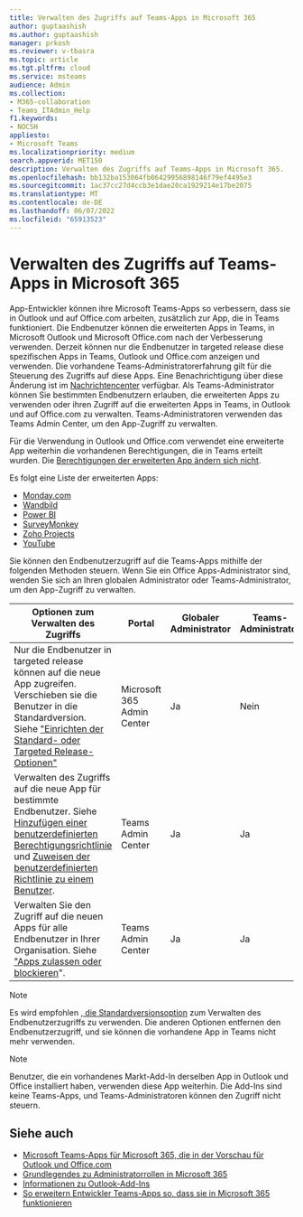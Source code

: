 ```yaml
---
title: Verwalten des Zugriffs auf Teams-Apps in Microsoft 365
author: guptaashish
ms.author: guptaashish
manager: prkosh
ms.reviewer: v-tbasra
ms.topic: article
ms.tgt.pltfrm: cloud
ms.service: msteams
audience: Admin
ms.collection:
- M365-collaboration
- Teams_ITAdmin_Help
f1.keywords:
- NOCSH
appliesto:
- Microsoft Teams
ms.localizationpriority: medium
search.appverid: MET150
description: Verwalten des Zugriffs auf Teams-Apps in Microsoft 365.
ms.openlocfilehash: bb132ba153064fb06429956898146f79ef4495e3
ms.sourcegitcommit: 1ac37cc27d4ccb3e1dae20ca1929214e17be2075
ms.translationtype: MT
ms.contentlocale: de-DE
ms.lasthandoff: 06/07/2022
ms.locfileid: "65913523"
---
```

# <a name="manage-access-to-teams-apps-across-microsoft-365"></a>Verwalten des Zugriffs auf Teams-Apps in Microsoft 365

App-Entwickler können ihre Microsoft Teams-Apps so verbessern, dass sie in Outlook und auf Office.com arbeiten, zusätzlich zur App, die in Teams funktioniert. Die Endbenutzer können die erweiterten Apps in Teams, in Microsoft Outlook und Microsoft Office.com nach der Verbesserung verwenden. Derzeit können nur die Endbenutzer in targeted release diese spezifischen Apps in Teams, Outlook und Office.com anzeigen und verwenden. Die vorhandene Teams-Administratorerfahrung gilt für die Steuerung des Zugriffs auf diese Apps. Eine Benachrichtigung über diese Änderung ist im [Nachrichtencenter](https://admin.microsoft.com/AdminPortal/Home#/MessageCenter/:/messages/MC334280) verfügbar. Als Teams-Administrator können Sie bestimmten Endbenutzern erlauben, die erweiterten Apps zu verwenden oder ihren Zugriff auf die erweiterten Apps in Teams, in Outlook und auf Office.com zu verwalten. Teams-Administratoren verwenden das Teams Admin Center, um den App-Zugriff zu verwalten.

Für die Verwendung in Outlook und Office.com verwendet eine erweiterte App weiterhin die vorhandenen Berechtigungen, die in Teams erteilt wurden. Die [Berechtigungen der erweiterten App ändern sich nicht](https://devblogs.microsoft.com/microsoft365dev/ignite-2021-building-apps-for-collaboration-in-a-hybrid-world/#personal-tabs).

Es folgt eine Liste der erweiterten Apps:

* [Monday.com](https://teams.microsoft.com/l/app/eab2d3ce-6d6a-4415-abc4-5f40a8317b1f)
* [Wandbild](https://teams.microsoft.com/l/app/c738b607-88dd-4f16-aefe-6a824c65d25d)
* [Power BI](https://teams.microsoft.com/l/app/1c4340de-2a85-40e5-8eb0-4f295368978b)
* [SurveyMonkey](https://teams.microsoft.com/l/app/0fd925a0-357f-4d25-8456-b3022aaa41a9)
* [Zoho Projects](https://teams.microsoft.com/l/app/4a39aea9-8537-4c2f-b66d-ca364eb3b80d)
* [YouTube](https://teams.microsoft.com/l/app/com.microsoft.teamspace.tab.youtube)

Sie können den Endbenutzerzugriff auf die Teams-Apps mithilfe der folgenden Methoden steuern. Wenn Sie ein Office Apps-Administrator sind, wenden Sie sich an Ihren globalen Administrator oder Teams-Administrator, um den App-Zugriff zu verwalten.

| Optionen zum Verwalten des Zugriffs |Portal|Globaler Administrator|Teams-Administrator|
|--|---|---|--|
| Nur die Endbenutzer in targeted release können auf die neue App zugreifen. Verschieben sie die Benutzer in die Standardversion. Siehe ["Einrichten der Standard- oder Targeted Release-Optionen"](/microsoft-365/admin/manage/release-options-in-office-365?view=o365-worldwide&preserve-view=true) | Microsoft 365 Admin Center | Ja | Nein |
| Verwalten des Zugriffs auf die neue App für bestimmte Endbenutzer. Siehe [Hinzufügen einer benutzerdefinierten Berechtigungsrichtlinie](teams-app-permission-policies.md#create-a-custom-app-permission-policy) und [Zuweisen der benutzerdefinierten Richtlinie zu einem Benutzer](policy-assignment-overview.md). | Teams Admin Center | Ja | Ja |
| Verwalten Sie den Zugriff auf die neuen Apps für alle Endbenutzer in Ihrer Organisation. Siehe ["Apps zulassen oder blockieren](manage-apps.md#allow-and-block-apps)". | Teams Admin Center | Ja | Ja |

> [!NOTE]
> Es wird empfohlen [, die Standardversionsoption](/microsoft-365/admin/manage/release-options-in-office-365?view=o365-worldwide&preserve-view=true) zum Verwalten des Endbenutzerzugriffs zu verwenden. Die anderen Optionen entfernen den Endbenutzerzugriff, und sie können die vorhandene App in Teams nicht mehr verwenden.

> [!NOTE]
> Benutzer, die ein vorhandenes Markt-Add-In derselben App in Outlook und Office installiert haben, verwenden diese App weiterhin. Die Add-Ins sind keine Teams-Apps, und Teams-Administratoren können den Zugriff nicht steuern.

## <a name="see-also"></a>Siehe auch

* [Microsoft Teams-Apps für Microsoft 365, die in der Vorschau für Outlook und Office.com](https://techcommunity.microsoft.com/t5/microsoft-365-blog/microsoft-teams-apps-designed-for-microsoft-365-coming-in/ba-p/3269538)
* [Grundlegendes zu Administratorrollen in Microsoft 365](/microsoft-365/admin/add-users/about-admin-roles?view=o365-worldwide&preserve-view=true)  
* [Informationen zu Outlook-Add-Ins](/office/dev/add-ins/outlook/outlook-add-ins-overview)
* [So erweitern Entwickler Teams-Apps so, dass sie in Microsoft 365 funktionieren](/microsoftteams/platform/m365-apps/overview)
